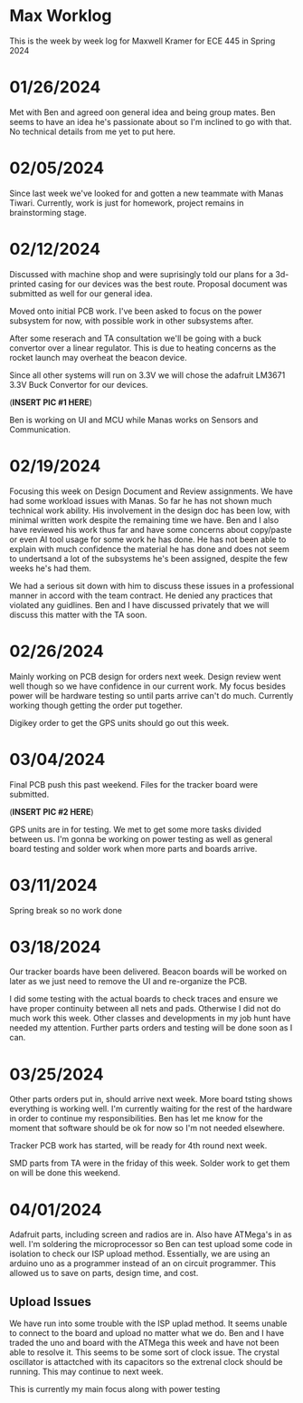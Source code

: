 
# Max Worklog

This is the week by week log for Maxwell Kramer for ECE 445 in Spring 2024

# 01/26/2024

Met with Ben and agreed oon general idea and being group mates. Ben seems to have an idea he's passionate about so I'm inclined to go with that. No technical details from me yet to put here.

# 02/05/2024

Since last week we've looked for and gotten a new teammate with Manas Tiwari. Currently, work is just for homework, project remains in brainstorming stage.

# 02/12/2024

Discussed with machine shop and were suprisingly told our plans for a 3d-printed casing for our devices was the best route. Proposal document was submitted as well for our general idea.

Moved onto initial PCB work. I've been asked to focus on the power subsystem for now, with possible work in other subsystems after.

After some reserach and TA consultation we'll be going with a buck convertor over a linear regulator. This is due to heating concerns as the rocket launch may overheat the beacon device.

Since all other systems will run on 3.3V we will chose the adafruit LM3671 3.3V Buck Convertor for our devices.

(**INSERT PIC #1 HERE**)

Ben is working on UI and MCU while Manas works on Sensors and Communication.

# 02/19/2024

Focusing this week on Design Document and Review assignments. We have had some workload issues with Manas. So far he has not shown much technical work ability. His involvement in the design doc has been low, with minimal written work despite the remaining time we have. Ben and I also have reviewed his work thus far and have some concerns about copy/paste or even AI tool usage for some work he has done. He has not been able to explain with much confidence the material he has done and does not seem to undertsand a lot of the subsystems he's been assigned, despite the few weeks he's had them.

We had a serious sit down with him to discuss these issues in a professional manner in accord with the team contract. He denied any practices that violated any guidlines. Ben and I have discussed privately that we will discuss this matter with the TA soon.

# 02/26/2024

Mainly working on PCB design for orders next week. Design review went well though so we have confidence in our current work. My focus besides power will be hardware testing so until parts arrive can't do much. Currently working though getting the order put together. 

Digikey order to get the GPS units should go out this week.

# 03/04/2024

Final PCB push this past weekend. Files for the tracker board were submitted.

(**INSERT PIC #2 HERE**)

GPS units are in for testing. We met to get some more tasks divided between us. I'm gonna be working on power testing as well as general board testing and solder work when more parts and boards arrive.

# 03/11/2024

Spring break so no work done

# 03/18/2024

Our tracker boards have been delivered. Beacon boards will be worked on later as we just need to remove the UI and re-organize the PCB.

I did some testing with the actual boards to check traces and ensure we have proper continuity between all nets and pads. Otherwise I did not do much work this week. Other classes and developments in my job hunt have needed my attention. Further parts orders and testing will be done soon as I can.

# 03/25/2024

Other parts orders put in, should arrive next week. More board tsting shows everything is working well. I'm currently waiting for the rest of the hardware in order to continue my responsibilities. Ben has let me know for the moment that software should be ok for now so I'm not needed elsewhere.

Tracker PCB work has started, will be ready for 4th round next week.

SMD parts from TA were in the friday of this week. Solder work to get them on will be done this weekend.

# 04/01/2024

Adafruit parts, including screen and radios are in. Also have ATMega's in as well. I'm soldering the microprocessor so Ben can test upload some code in isolation to check our ISP upload method. Essentially, we are using an arduino uno as a programmer instead of an on circuit programmer. This allowed us to save on parts, design time, and cost.

## Upload Issues

We have run into some trouble with the ISP uplad method. It seems unable to connect to the board and upload no matter what we do. Ben and I have traded the uno and board with the ATMega this week and have not been able to resolve it. This seems to be some sort of clock issue. The crystal oscillator is attactched with its capacitors so the extrenal clock should be running. This may continue to next week.

This is currently my main focus along with power testing


